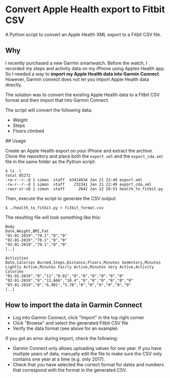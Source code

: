 # Convert Apple Health export to Fitbit CSV

A Python script to convert an Apple Health XML export to a Fitbit CSV file.

## Why

I recently purchased a new Garmin smartwatch. Before the watch, I recorded my steps and activity data on my iPhone using Apples Health app. So I needed a way to **import my Apple Health data into Garmin Connect**. However, Garmin connect does not let you import Apple Health data directly.

The solution was to convert the existing Apple Health data to a Fitbit CSV format and then import that into Garmin Connect.

The script will convert the following data:

* Weight
* Steps
* Floors climbed

## Usage

Create an Apple Health export on your iPhone and extract the archive. Clone the repository and place both the `export.xml` and the `export_cda.xml` file in the same folder as the Python script:

```
$ ls -l
total 85272
-rw-r--r--@ 1 simon  staff  43414634 Jan 21 22:49 export.xml
-rw-r--r--@ 1 simon  staff    232341 Jan 21 22:49 export_cda.xml
-rwxr-xr-x@ 1 simon  staff      2642 Jan 22 20:53 health_to_fitbit.py
```

Then, execute the script to generate the CSV output:

```
$ ./health_to_fitbit.py > fitbit_format.csv
```

The resulting file will look something like this:

```
Body
Date,Weight,BMI,Fat
"01-01-2019","70.1","0","0"
"02-01-2019","70.1","0","0"
"03-01-2019","70.1","0","0"
[..]

Activities
Date,Calories Burned,Steps,Distance,Floors,Minutes Sedentary,Minutes Lightly Active,Minutes Fairly Active,Minutes Very Active,Activity Calories
"01-01-2019","0","11","0.01","0","0","0","0","0","0"
"02-01-2019","0","13,666","10.4","0","0","0","0","0","0"
"03-01-2019","0","6,901","5.78","0","0","0","0","0","0"
[..]
```

## How to import the data in Garmin Connect

* Log into Garmin Connect, click "Import" in the top right corner
* Click "Browse" and select the generated Fitbit CSV file
* Verify the data format (see above for an example)

If you get an error during import, check the following:

* Garmin Connect only allows uploading values for one year. If you have multiple years of data, manually edit the file to make sure the CSV only contains one year at a time (e.g. only 2017).
* Check that you have selected the correct format for dates and numbers that correspond with the format in the generated CSV.
